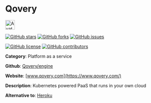 
# Qovery 

<a href="https://www.qovery.com/"><img src="https://icons.duckduckgo.com/ip3/www.qovery.com.ico" alt="Avatar" width="30" height="30" /></a>

[![GitHub stars](https://img.shields.io/github/stars/Qovery/engine.svg?style=social&label=Star&maxAge=2592000)](https://GitHub.com/Qovery/engine/stargazers/) [![GitHub forks](https://img.shields.io/github/forks/Qovery/engine.svg?style=social&label=Fork&maxAge=2592000)](https://GitHub.com/Qovery/engine/network/) [![GitHub issues](https://img.shields.io/github/issues/Qovery/engine.svg)](https://GitHub.com/NQovery/engine/issues/)

[![GitHub license](https://img.shields.io/github/license/Qovery/engine.svg)](https://github.com/Qovery/engine/blob/master/LICENSE) [![GitHub contributors](https://img.shields.io/github/contributors/Qovery/engine.svg)](https://GitHub.com/Qovery/engine/graphs/contributors/) 

**Category**: Platform as a service

**Github**: [Qovery/engine](https://github.com/Qovery/engine)

**Website**: [www.qovery.com](https://www.qovery.com/)

**Description**:
Kubernetes powered PaaS that runs in your own cloud

**Alternative to**: [Heroku](https://www.heroku.com/)
